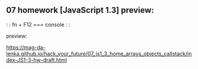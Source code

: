 ## 07 homework [JavaScript 1.3] preview:

: : fn + F12 === console : : 

preview: 

https://mag-da-lenka.github.io/hack_your_future/07_js1_3_home_arrays_objects_callstack/index-JS1-3-hw-draft.html